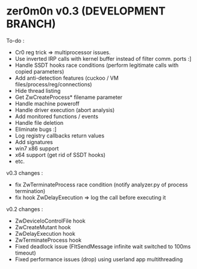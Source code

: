 zer0m0n v0.3 (DEVELOPMENT BRANCH)
=================================

To-do :
+ Cr0 reg trick => multiprocessor issues.
+ Use inverted IRP calls with kernel buffer instead of filter comm. ports :]
+ Handle SSDT hooks race conditions (perform legitimate calls with copied parameters)
+ Add anti-detection features (cuckoo / VM files/process/reg/connections)
+ Hide thread listing
+ Get ZwCreateProcess* filename parameter
+ Handle machine poweroff
+ Handle driver execution (abort analysis)
+ Add monitored functions / events
+ Handle file deletion
+ Eliminate bugs :]
+ Log registry callbacks return values
+ Add signatures
+ win7 x86 support
+ x64 support (get rid of SSDT hooks)
+ etc.

v0.3 changes :
+ fix ZwTerminateProcess race condition (notify analyzer.py of process termination)
+ fix hook ZwDelayExecution => log the call before executing it

v0.2 changes :
+ ZwDeviceIoControlFile hook
+ ZwCreateMutant hook
+ ZwDelayExecution hook
+ ZwTerminateProcess hook
+ Fixed deadlock issue (FltSendMessage infinite wait switched to 100ms timeout)
+ Fixed performance issues (drop) using userland app multithreading
